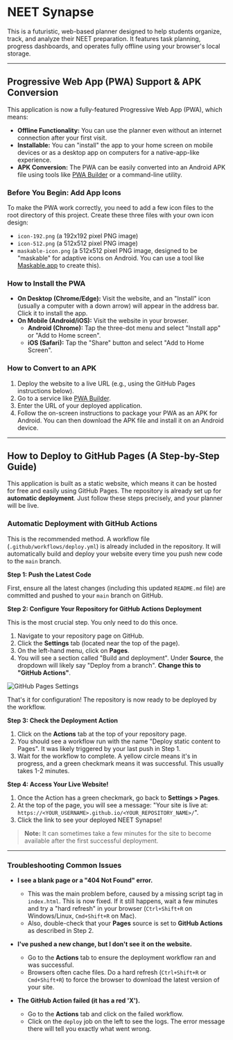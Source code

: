 # NEET Synapse

This is a futuristic, web-based planner designed to help students organize, track, and analyze their NEET preparation. It features task planning, progress dashboards, and operates fully offline using your browser's local storage.

---

## Progressive Web App (PWA) Support & APK Conversion

This application is now a fully-featured Progressive Web App (PWA), which means:

*   **Offline Functionality:** You can use the planner even without an internet connection after your first visit.
*   **Installable:** You can "install" the app to your home screen on mobile devices or as a desktop app on computers for a native-app-like experience.
*   **APK Conversion:** The PWA can be easily converted into an Android APK file using tools like [PWA Builder](https://www.pwabuilder.com/) or a command-line utility.

### Before You Begin: Add App Icons

To make the PWA work correctly, you need to add a few icon files to the root directory of this project. Create these three files with your own icon design:

*   `icon-192.png` (a 192x192 pixel PNG image)
*   `icon-512.png` (a 512x512 pixel PNG image)
*   `maskable-icon.png` (a 512x512 pixel PNG image, designed to be "maskable" for adaptive icons on Android. You can use a tool like [Maskable.app](https://maskable.app/editor) to create this).

### How to Install the PWA

*   **On Desktop (Chrome/Edge):** Visit the website, and an "Install" icon (usually a computer with a down arrow) will appear in the address bar. Click it to install the app.
*   **On Mobile (Android/iOS):** Visit the website in your browser.
    *   **Android (Chrome):** Tap the three-dot menu and select "Install app" or "Add to Home screen".
    *   **iOS (Safari):** Tap the "Share" button and select "Add to Home Screen".

### How to Convert to an APK

1.  Deploy the website to a live URL (e.g., using the GitHub Pages instructions below).
2.  Go to a service like [PWA Builder](https://www.pwabuilder.com/).
3.  Enter the URL of your deployed application.
4.  Follow the on-screen instructions to package your PWA as an APK for Android. You can then download the APK file and install it on an Android device.

---

## How to Deploy to GitHub Pages (A Step-by-Step Guide)

This application is built as a static website, which means it can be hosted for free and easily using GitHub Pages. The repository is already set up for **automatic deployment**. Just follow these steps precisely, and your planner will be live.

### Automatic Deployment with GitHub Actions

This is the recommended method. A workflow file (`.github/workflows/deploy.yml`) is already included in the repository. It will automatically build and deploy your website every time you push new code to the `main` branch.

**Step 1: Push the Latest Code**

First, ensure all the latest changes (including this updated `README.md` file) are committed and pushed to your `main` branch on GitHub.

**Step 2: Configure Your Repository for GitHub Actions Deployment**

This is the most crucial step. You only need to do this once.

1.  Navigate to your repository page on GitHub.
2.  Click the **Settings** tab (located near the top of the page).
3.  On the left-hand menu, click on **Pages**.
4.  You will see a section called "Build and deployment". Under **Source**, the dropdown will likely say "Deploy from a branch". **Change this to "GitHub Actions"**.

![GitHub Pages Settings](https://user-images.githubusercontent.com/1267982/190833333-11758413-2483-4927-9252-b67329944061.png)

That's it for configuration! The repository is now ready to be deployed by the workflow.

**Step 3: Check the Deployment Action**

1.  Click on the **Actions** tab at the top of your repository page.
2.  You should see a workflow run with the name "Deploy static content to Pages". It was likely triggered by your last push in Step 1.
3.  Wait for the workflow to complete. A yellow circle means it's in progress, and a green checkmark means it was successful. This usually takes 1-2 minutes.

**Step 4: Access Your Live Website!**

1.  Once the Action has a green checkmark, go back to **Settings > Pages**.
2.  At the top of the page, you will see a message: "Your site is live at: `https://<YOUR_USERNAME>.github.io/<YOUR_REPOSITORY_NAME>/`".
3.  Click the link to see your deployed NEET Synapse!

> **Note:** It can sometimes take a few minutes for the site to become available after the first successful deployment.

---

### Troubleshooting Common Issues

*   **I see a blank page or a "404 Not Found" error.**
    *   This was the main problem before, caused by a missing script tag in `index.html`. This is now fixed. If it still happens, wait a few minutes and try a "hard refresh" in your browser (`Ctrl+Shift+R` on Windows/Linux, `Cmd+Shift+R` on Mac).
    *   Also, double-check that your **Pages** source is set to **GitHub Actions** as described in Step 2.

*   **I've pushed a new change, but I don't see it on the website.**
    *   Go to the **Actions** tab to ensure the deployment workflow ran and was successful.
    *   Browsers often cache files. Do a hard refresh (`Ctrl+Shift+R` or `Cmd+Shift+R`) to force the browser to download the latest version of your site.

*   **The GitHub Action failed (it has a red 'X').**
    *   Go to the **Actions** tab and click on the failed workflow.
    *   Click on the `deploy` job on the left to see the logs. The error message there will tell you exactly what went wrong.
